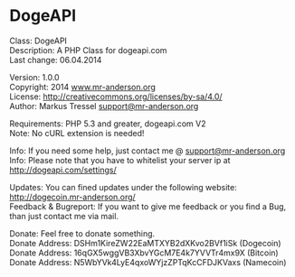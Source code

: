 DogeAPI
=======

Class: DogeAPI<br />
Description: A PHP Class for dogeapi.com<br />
Last change: 06.04.2014<br />

Version: 1.0.0<br />
Copyright: 2014 www.mr-anderson.org<br />
License: http://creativecommons.org/licenses/by-sa/4.0/<br />
Author: Markus Tressel <support@mr-anderson.org> <br />


Requirements: PHP 5.3 and greater, dogeapi.com V2<br />
Note: No cURL extension is needed!<br />


Info: If you need some help, just contact me @ support@mr-anderson.org<br />
Info: Please note that you have to whitelist your server ip at http://dogeapi.com/settings/<br />


Updates: You can fined updates under the following website: http://dogecoin.mr-anderson.org/<br />
Feedback & Bugreport: If you want to give me feedback or you find a Bug, than just contact me via mail.<br />


Donate: Feel free to donate something.<br />
Donate Address: DSHm1KireZW22EaMTXYB2dXKvo2BVf1iSk (Dogecoin)<br />
Donate Address: 16qGX5wggVB3XbvYGcM7E4k7YVVTr4mx9X (Bitcoin)<br />
Donate Address: N5WbYVk4LyE4qxoWYjzZPTqKcCFDJKVaxs (Namecoin)<br />

